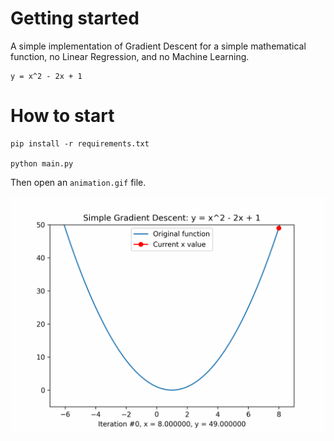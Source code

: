 # Getting started

A simple implementation of Gradient Descent for a simple mathematical function, no Linear Regression, and no Machine Learning.
```
y = x^2 - 2x + 1
```

# How to start
```shell
pip install -r requirements.txt

python main.py 
```

Then open an `animation.gif` file.

![](animation.gif)

